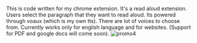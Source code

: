 This is code written for my chrome extension. It's a read aloud extension. Users select the paragraph that they want to read aloud. Its powered through voaux (which is my own tts). There are lot of voices to choose from. Currently works only for english language and for websites. (Support for PDF and google docs will come soon).
![promo4](https://github.com/rishav-bose0/voaux_chrome_extension/assets/79586890/313c2324-bd93-4c3a-ba5e-981046a7c721)
